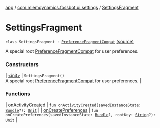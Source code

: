 [app](../../index.md) / [com.miemdynamics.fossbot.ui.settings](../index.md) / [SettingsFragment](./index.md)

# SettingsFragment

`class SettingsFragment : `[`PreferenceFragmentCompat`](https://developer.android.com/reference/androidx/preference/PreferenceFragmentCompat.html) [(source)](https://github.com/binyot/fossbot/tree/master/app/src/main/java/com/miemdynamics/fossbot/ui/settings/SettingsFragment.kt#L15)

A special root [PreferenceFragmentCompat](https://developer.android.com/reference/androidx/preference/PreferenceFragmentCompat.html) for user preferences.

### Constructors

| [&lt;init&gt;](-init-.md) | `SettingsFragment()`<br>A special root [PreferenceFragmentCompat](https://developer.android.com/reference/androidx/preference/PreferenceFragmentCompat.html) for user preferences. |

### Functions

| [onActivityCreated](on-activity-created.md) | `fun onActivityCreated(savedInstanceState: `[`Bundle`](https://developer.android.com/reference/android/os/Bundle.html)`?): `[`Unit`](https://kotlinlang.org/api/latest/jvm/stdlib/kotlin/-unit/index.html) |
| [onCreatePreferences](on-create-preferences.md) | `fun onCreatePreferences(savedInstanceState: `[`Bundle`](https://developer.android.com/reference/android/os/Bundle.html)`?, rootKey: `[`String`](https://kotlinlang.org/api/latest/jvm/stdlib/kotlin/-string/index.html)`?): `[`Unit`](https://kotlinlang.org/api/latest/jvm/stdlib/kotlin/-unit/index.html) |

